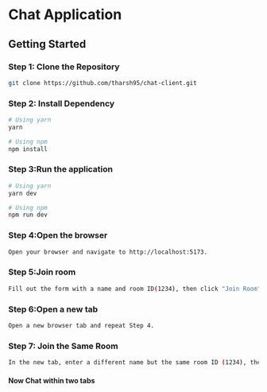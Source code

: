# Chat Application

## Getting Started

### Step 1: Clone the Repository

```bash
git clone https://github.com/tharsh95/chat-client.git
```

### Step 2: Install Dependency
```bash
# Using yarn
yarn

# Using npm
npm install
```

### Step 3:Run the application
```bash
# Using yarn
yarn dev

# Using npm
npm run dev
```

### Step 4:Open the browser
```bash
Open your browser and navigate to http://localhost:5173.
```

### Step 5:Join room
```bash
Fill out the form with a name and room ID(1234), then click "Join Room".
```

### Step 6:Open a new tab
```bash
Open a new browser tab and repeat Step 4.
```

### Step 7: Join the Same Room
```bash
In the new tab, enter a different name but the same room ID (1234), then click "Join room".
```

#### Now Chat within two tabs

